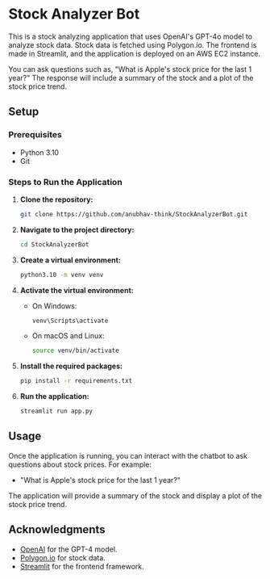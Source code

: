 # Stock Analyzer Bot

This is a stock analyzing application that uses OpenAI's GPT-4o model to analyze stock data. Stock data is fetched using Polygon.io. The frontend is made in Streamlit, and the application is deployed on an AWS EC2 instance.

You can ask questions such as, "What is Apple's stock price for the last 1 year?" The response will include a summary of the stock and a plot of the stock price trend.


## Setup

### Prerequisites
- Python 3.10
- Git

### Steps to Run the Application

1. **Clone the repository:**
    ```bash
    git clone https://github.com/anubhav-think/StockAnalyzerBot.git
    ```

2. **Navigate to the project directory:**
    ```bash
    cd StockAnalyzerBot
    ```

3. **Create a virtual environment:**
    ```bash
    python3.10 -m venv venv
    ```

4. **Activate the virtual environment:**
    - On Windows:
        ```bash
        venv\Scripts\activate
        ```
    - On macOS and Linux:
        ```bash
        source venv/bin/activate
        ```

5. **Install the required packages:**
    ```bash
    pip install -r requirements.txt
    ```

6. **Run the application:**
    ```bash
    streamlit run app.py
    ```

## Usage

Once the application is running, you can interact with the chatbot to ask questions about stock prices. For example:
- "What is Apple's stock price for the last 1 year?"

The application will provide a summary of the stock and display a plot of the stock price trend.


## Acknowledgments
- [OpenAI](https://www.openai.com/) for the GPT-4 model.
- [Polygon.io](https://polygon.io/) for stock data.
- [Streamlit](https://streamlit.io/) for the frontend framework.
